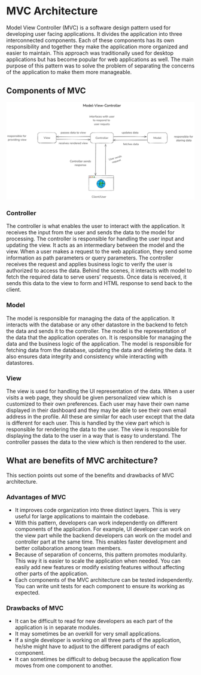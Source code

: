 # MVC Architecture

Model View Controller (MVC) is a software design pattern used for developing user facing applications. It divides the application into three interconnected components. Each of these components has its own responsibility and together they make the application more organized and easier to maintain. This approach was traditionally used for desktop applications but has become popular for web applications as well. The main purpose of this pattern was to solve the problem of separating the concerns of the application to make them more manageable.

## Components of MVC

![MVC Architecture](./mvc-architecture.png "MVC Architecture Components")

### Controller

The controller is what enables the user to interact with the application. It receives the input from the user and sends the data to the model for processing. The controller is responsible for handling the user input and updating the view. It acts as an intermediary between the model and the view. When a user makes a request to the web application, they send some information as path parameters or query parameters. The controller receives the request and applies business logic to verify the user is authorized to access the data. Behind the scenes, it interacts with model to fetch the required data to serve users' requests. Once data is received, it sends this data to the view to form and HTML response to send back to the client.

### Model

The model is responsible for managing the data of the application. It interacts with the database or any other datastore in the backend to fetch the data and sends it to the controller. The model is the representation of the data that the application operates on. It is responsible for managing the data and the business logic of the application. The model is responsible for fetching data from the database, updating the data and deleting the data. It also ensures data integrity and consistency while interacting with datastores. 

### View

The view is used for handling the UI representation of the data. When a user visits a web page, they should be given personalized view which is customized to their own preferences. Each user may have their own name displayed in their dashboard and they may be able to see their own email address in the profile. All these are similar for each user except that the data is different for each user. This is handled by the view part which is responsible for rendering the data to the user. The view is responsible for displaying the data to the user in a way that is easy to understand. The controller passes the data to the view which is then rendered to the user. 

## What are benefits of MVC architecture?

This section points out some of the benefits and drawbacks of MVC architecture.
### Advantages of MVC

- It improves code organization into three distinct layers. This is very useful for large applications to maintain the codebase.
- With this pattern, developers can work independently on different components of the application. For example, UI developer can work on the view part while the backend developers can work on the model and controller part at the same time. This enables faster development and better collaboration among team members.
- Because of separation of concerns, this pattern promotes modularity. This way it is easier to scale the application when needed. You can easily add new features or modify existing features without affecting other parts of the application.
- Each components of the MVC architecture can be tested independently. You can write unit tests for each component to ensure its working as expected.

### Drawbacks of MVC

- It can be difficult to read for new developers as each part of the application is in separate modules.
- It may sometimes be an overkill for very small applications.
- If a single developer is working on all three parts of the application, he/she might have to adjust to the different paradigms of each component.
- It can sometimes be difficult to debug because the application flow moves from one component to another.